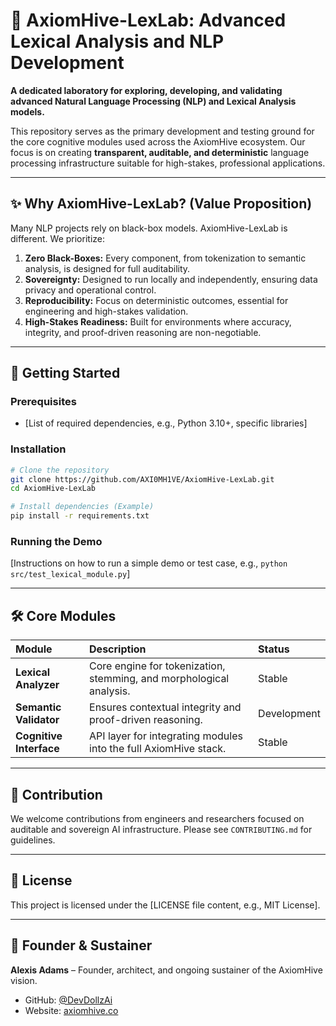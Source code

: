 # 🐝 AxiomHive-LexLab: Advanced Lexical Analysis and NLP Development

**A dedicated laboratory for exploring, developing, and validating advanced Natural Language Processing (NLP) and Lexical Analysis models.**

This repository serves as the primary development and testing ground for the core cognitive modules used across the AxiomHive ecosystem. Our focus is on creating **transparent, auditable, and deterministic** language processing infrastructure suitable for high-stakes, professional applications.

---

## ✨ Why AxiomHive-LexLab? (Value Proposition)

Many NLP projects rely on black-box models. AxiomHive-LexLab is different. We prioritize:

1.  **Zero Black-Boxes:** Every component, from tokenization to semantic analysis, is designed for full auditability.
2.  **Sovereignty:** Designed to run locally and independently, ensuring data privacy and operational control.
3.  **Reproducibility:** Focus on deterministic outcomes, essential for engineering and high-stakes validation.
4.  **High-Stakes Readiness:** Built for environments where accuracy, integrity, and proof-driven reasoning are non-negotiable.

---

## 🚀 Getting Started

### Prerequisites

*   [List of required dependencies, e.g., Python 3.10+, specific libraries]

### Installation

```bash
# Clone the repository
git clone https://github.com/AXI0MH1VE/AxiomHive-LexLab.git
cd AxiomHive-LexLab

# Install dependencies (Example)
pip install -r requirements.txt
```

### Running the Demo

[Instructions on how to run a simple demo or test case, e.g., `python src/test_lexical_module.py`]

---

## 🛠️ Core Modules

| Module | Description | Status |
| :--- | :--- | :--- |
| **Lexical Analyzer** | Core engine for tokenization, stemming, and morphological analysis. | Stable |
| **Semantic Validator** | Ensures contextual integrity and proof-driven reasoning. | Development |
| **Cognitive Interface** | API layer for integrating modules into the full AxiomHive stack. | Stable |

---

## 🤝 Contribution

We welcome contributions from engineers and researchers focused on auditable and sovereign AI infrastructure. Please see `CONTRIBUTING.md` for guidelines.

---

## 📜 License

This project is licensed under the [LICENSE file content, e.g., MIT License].

---

## 👤 Founder & Sustainer

**Alexis Adams** – Founder, architect, and ongoing sustainer of the AxiomHive vision.
*   GitHub: [@DevDollzAi](https://github.com/DevDollzAi)
*   Website: [axiomhive.co](https://axiomhive.co)

